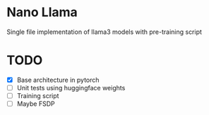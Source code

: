 # Nano Llama

Single file implementation of llama3 models with pre-training script


# TODO

- [x] Base architecture in pytorch
- [ ] Unit tests using huggingface weights
- [ ] Training script
- [ ] Maybe FSDP
